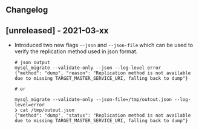 ## Changelog

## [unreleased] - 2021-03-xx
- Introduced two new flags `--json` and `--json-file` which can be used to verify the replication method used in json format.
    ```
    # json output 
    mysql_migrate --validate-only --json --log-level error
    {"method": "dump", "reason": "Replication method is not available due to missing TARGET_MASTER_SERVICE_URI, falling back to dump"}

    # or

    mysql_migrate --validate-only --json-file=/tmp/outout.json --log-level=error
    ❯ cat /tmp/outout.json 
    {"method": "dump", "status": "Replication method is not available due to missing TARGET_MASTER_SERVICE_URI, falling back to dump"}
    ```